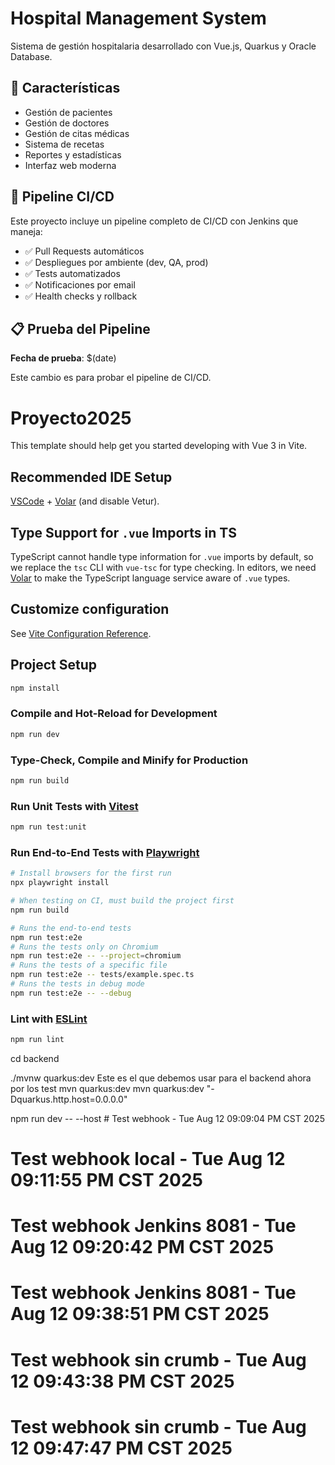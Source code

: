 # Hospital Management System

Sistema de gestión hospitalaria desarrollado con Vue.js, Quarkus y Oracle Database.

## 🏥 Características

- Gestión de pacientes
- Gestión de doctores
- Gestión de citas médicas
- Sistema de recetas
- Reportes y estadísticas
- Interfaz web moderna

## 🚀 Pipeline CI/CD

Este proyecto incluye un pipeline completo de CI/CD con Jenkins que maneja:

- ✅ Pull Requests automáticos
- ✅ Despliegues por ambiente (dev, QA, prod)
- ✅ Tests automatizados
- ✅ Notificaciones por email
- ✅ Health checks y rollback

## 📋 Prueba del Pipeline

**Fecha de prueba**: $(date)

Este cambio es para probar el pipeline de CI/CD.

# Proyecto2025

This template should help get you started developing with Vue 3 in Vite.

## Recommended IDE Setup

[VSCode](https://code.visualstudio.com/) + [Volar](https://marketplace.visualstudio.com/items?itemName=Vue.volar) (and disable Vetur).

## Type Support for `.vue` Imports in TS

TypeScript cannot handle type information for `.vue` imports by default, so we replace the `tsc` CLI with `vue-tsc` for type checking. In editors, we need [Volar](https://marketplace.visualstudio.com/items?itemName=Vue.volar) to make the TypeScript language service aware of `.vue` types.

## Customize configuration

See [Vite Configuration Reference](https://vite.dev/config/).

## Project Setup

```sh
npm install
```

### Compile and Hot-Reload for Development

```sh
npm run dev
```

### Type-Check, Compile and Minify for Production

```sh
npm run build
```

### Run Unit Tests with [Vitest](https://vitest.dev/)

```sh
npm run test:unit
```

### Run End-to-End Tests with [Playwright](https://playwright.dev)

```sh
# Install browsers for the first run
npx playwright install

# When testing on CI, must build the project first
npm run build

# Runs the end-to-end tests
npm run test:e2e
# Runs the tests only on Chromium
npm run test:e2e -- --project=chromium
# Runs the tests of a specific file
npm run test:e2e -- tests/example.spec.ts
# Runs the tests in debug mode
npm run test:e2e -- --debug
```

### Lint with [ESLint](https://eslint.org/)

```sh
npm run lint
```
cd backend

./mvnw quarkus:dev Este es el que debemos usar para el backend ahora por los test
mvn quarkus:dev
mvn quarkus:dev "-Dquarkus.http.host=0.0.0.0"


npm run dev -- --host # Test webhook - Tue Aug 12 09:09:04 PM CST 2025
# Test webhook local - Tue Aug 12 09:11:55 PM CST 2025
# Test webhook Jenkins 8081 - Tue Aug 12 09:20:42 PM CST 2025
# Test webhook Jenkins 8081 - Tue Aug 12 09:38:51 PM CST 2025
# Test webhook sin crumb - Tue Aug 12 09:43:38 PM CST 2025
# Test webhook sin crumb - Tue Aug 12 09:47:47 PM CST 2025
